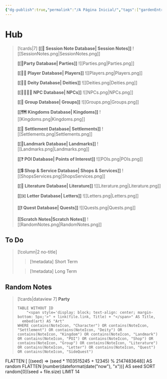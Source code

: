 ```yaml
---
{"dg-publish":true,"permalink":"/A Página Inicial/","tags":["gardenEntry"],"updated":"2025-06-22T11:16:46.246-03:00"}
---
```




# Hub
> [!cards|7]
 **[[📝 Session Note Database\| Session Notes]]**
> ![[SessionNotes.png\|SessionNotes.png]]
>
> **[[🎊Party Database\| Parties]]**
> ![[Parties.png\|Parties.png]]
> 
> **[[🧙‍♂️ Player Database\| Players]]**
> ![[Players.png\|Players.png]]
> 
> **[[🧞‍♀️ Deity Database\| Deities]]**
> ![[Deities.png\|Deities.png]]
> 
> **[[👨‍👩‍👧‍👦 NPC Database\| NPCs]]**
> ![[NPCs.png\|NPCs.png]]
> 
> **[[🔰 Group Database\| Groups]]**
> ![[Groups.png\|Groups.png]]
> 
> **[[🗺️ Kingdoms Database\| Kingdoms]]**
> ![[Kingdoms.png\|Kingdoms.png]]
> 
> **[[🌁 Settlement Database\| Settlements]]**
> ![[Settlements.png\|Settlements.png]]
> 
> **[[🏰Landmark Database\| Landmarks]]**
> ![[Landmarks.png\|Landmarks.png]]
> 
> **[[❓ POI Database\| Points of Interest]]**
> ![[POIs.png\|POIs.png]]
>
> **[[💲 Shop & Service Database\| Shops & Services]]**
> ![[ShopsServices.png\|ShopsServices.png]]
>
> **[[📕 Literature Database\| Literature]]**
> ![[Literature.png\|Literature.png]]
>
> **[[✉️ Letter Database\| Letters]]**
> ![[Letters.png\|Letters.png]]
> 
> **[[❗ Quest Database\| Quests]]**
> ![[Quests.png\|Quests.png]]
> 
> **[[Scratch  Notes\|Scratch  Notes]]**
> ![[RandomNotes.png\|RandomNotes.png]]
>

## To Do
> [!column|2 no-title]
>> [!metadata] Short Term
>
>
>> [!metadata] Long Term
>
>

## Random Notes
> [!cards|dataview 7] **Party**
>```dataview
> TABLE WITHOUT ID
>     "<span style='display: block; text-align: center; margin-bottom: 5px;'>" + link(file.link, Title) + "</span>" AS Title,
>	embed(art) AS "Art"
> WHERE contains(NoteIcon, "Character") OR contains(NoteIcon, "Settlement") OR contains(NoteIcon, "Deity") OR contains(NoteIcon, "Kingdom") OR contains(NoteIcon, "Landmark") OR contains(NoteIcon, "POI") OR contains(NoteIcon, "Shop") OR contains(NoteIcon, "Group") OR contains(NoteIcon, "Literature") OR contains(NoteIcon, "Letter") OR contains(NoteIcon, "Quest") OR contains(NoteIcon, "SideQuest")
FLATTEN [ [(seed) => (seed * 1103515245 + 12345) % 2147483648]] AS random
FLATTEN [number(dateformat(date("now"), "x"))] AS seed
SORT random[0](seed + file.size)
LIMIT 14

